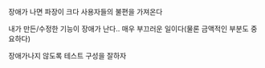 장애가 나면 파장이 크다
사용자들의 불편을 가져온다

내가 만든/수정한 기능이 장애가 난다.. 매우 부끄러운 일이다(물론 금액적인 부분도 중요하다)

장애가나지 않도록 테스트 구성을 잘하자